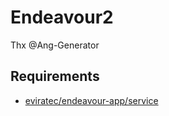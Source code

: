 # Endeavour2
Thx @Ang-Generator

## Requirements

- [eviratec/endeavour-app/service](https://github.com/eviratec/endeavour-app)
